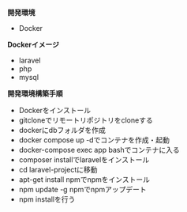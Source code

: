  **開発環境**
- Docker

**Dockerイメージ**
- laravel
- php
- mysql

**開発環境構築手順**
- Dockerをインストール
- gitcloneでリモートリポジトリをcloneする
- dockerにdbフォルダを作成
- docker compose up -dでコンテナを作成・起動
- docker-compose exec app bashでコンテナに入る
- composer installでlaravelをインストール
- cd laravel-projectに移動
- apt-get install npmでnpmをインストール
- npm update -g npmでnpmアップデート
- npm installを行う

